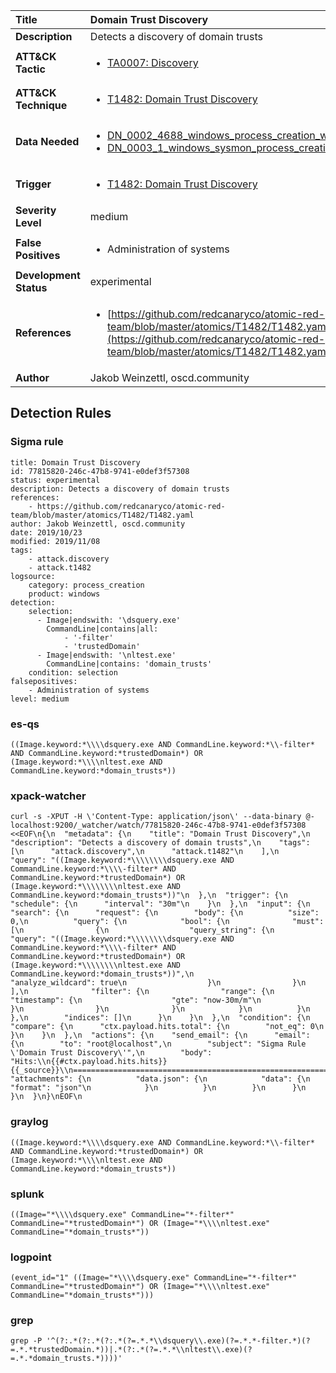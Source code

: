 | Title                    | Domain Trust Discovery       |
|:-------------------------|:------------------|
| **Description**          | Detects a discovery of domain trusts |
| **ATT&amp;CK Tactic**    |  <ul><li>[TA0007: Discovery](https://attack.mitre.org/tactics/TA0007)</li></ul>  |
| **ATT&amp;CK Technique** | <ul><li>[T1482: Domain Trust Discovery](https://attack.mitre.org/techniques/T1482)</li></ul>  |
| **Data Needed**          | <ul><li>[DN_0002_4688_windows_process_creation_with_commandline](../Data_Needed/DN_0002_4688_windows_process_creation_with_commandline.md)</li><li>[DN_0003_1_windows_sysmon_process_creation](../Data_Needed/DN_0003_1_windows_sysmon_process_creation.md)</li></ul>  |
| **Trigger**              | <ul><li>[T1482: Domain Trust Discovery](../Triggers/T1482.md)</li></ul>  |
| **Severity Level**       | medium |
| **False Positives**      | <ul><li>Administration of systems</li></ul>  |
| **Development Status**   | experimental |
| **References**           | <ul><li>[https://github.com/redcanaryco/atomic-red-team/blob/master/atomics/T1482/T1482.yaml](https://github.com/redcanaryco/atomic-red-team/blob/master/atomics/T1482/T1482.yaml)</li></ul>  |
| **Author**               | Jakob Weinzettl, oscd.community |


## Detection Rules

### Sigma rule

```
title: Domain Trust Discovery
id: 77815820-246c-47b8-9741-e0def3f57308
status: experimental
description: Detects a discovery of domain trusts
references:
    - https://github.com/redcanaryco/atomic-red-team/blob/master/atomics/T1482/T1482.yaml
author: Jakob Weinzettl, oscd.community
date: 2019/10/23
modified: 2019/11/08
tags:
    - attack.discovery
    - attack.t1482
logsource:
    category: process_creation
    product: windows
detection:
    selection:
      - Image|endswith: '\dsquery.exe'
        CommandLine|contains|all:
            - '-filter'
            - 'trustedDomain'
      - Image|endswith: '\nltest.exe'
        CommandLine|contains: 'domain_trusts'
    condition: selection
falsepositives:
    - Administration of systems
level: medium

```





### es-qs
    
```
((Image.keyword:*\\\\dsquery.exe AND CommandLine.keyword:*\\-filter* AND CommandLine.keyword:*trustedDomain*) OR (Image.keyword:*\\\\nltest.exe AND CommandLine.keyword:*domain_trusts*))
```


### xpack-watcher
    
```
curl -s -XPUT -H \'Content-Type: application/json\' --data-binary @- localhost:9200/_watcher/watch/77815820-246c-47b8-9741-e0def3f57308 <<EOF\n{\n  "metadata": {\n    "title": "Domain Trust Discovery",\n    "description": "Detects a discovery of domain trusts",\n    "tags": [\n      "attack.discovery",\n      "attack.t1482"\n    ],\n    "query": "((Image.keyword:*\\\\\\\\dsquery.exe AND CommandLine.keyword:*\\\\-filter* AND CommandLine.keyword:*trustedDomain*) OR (Image.keyword:*\\\\\\\\nltest.exe AND CommandLine.keyword:*domain_trusts*))"\n  },\n  "trigger": {\n    "schedule": {\n      "interval": "30m"\n    }\n  },\n  "input": {\n    "search": {\n      "request": {\n        "body": {\n          "size": 0,\n          "query": {\n            "bool": {\n              "must": [\n                {\n                  "query_string": {\n                    "query": "((Image.keyword:*\\\\\\\\dsquery.exe AND CommandLine.keyword:*\\\\-filter* AND CommandLine.keyword:*trustedDomain*) OR (Image.keyword:*\\\\\\\\nltest.exe AND CommandLine.keyword:*domain_trusts*))",\n                    "analyze_wildcard": true\n                  }\n                }\n              ],\n              "filter": {\n                "range": {\n                  "timestamp": {\n                    "gte": "now-30m/m"\n                  }\n                }\n              }\n            }\n          }\n        },\n        "indices": []\n      }\n    }\n  },\n  "condition": {\n    "compare": {\n      "ctx.payload.hits.total": {\n        "not_eq": 0\n      }\n    }\n  },\n  "actions": {\n    "send_email": {\n      "email": {\n        "to": "root@localhost",\n        "subject": "Sigma Rule \'Domain Trust Discovery\'",\n        "body": "Hits:\\n{{#ctx.payload.hits.hits}}{{_source}}\\n================================================================================\\n{{/ctx.payload.hits.hits}}",\n        "attachments": {\n          "data.json": {\n            "data": {\n              "format": "json"\n            }\n          }\n        }\n      }\n    }\n  }\n}\nEOF\n
```


### graylog
    
```
((Image.keyword:*\\\\dsquery.exe AND CommandLine.keyword:*\\-filter* AND CommandLine.keyword:*trustedDomain*) OR (Image.keyword:*\\\\nltest.exe AND CommandLine.keyword:*domain_trusts*))
```


### splunk
    
```
((Image="*\\\\dsquery.exe" CommandLine="*-filter*" CommandLine="*trustedDomain*") OR (Image="*\\\\nltest.exe" CommandLine="*domain_trusts*"))
```


### logpoint
    
```
(event_id="1" ((Image="*\\\\dsquery.exe" CommandLine="*-filter*" CommandLine="*trustedDomain*") OR (Image="*\\\\nltest.exe" CommandLine="*domain_trusts*")))
```


### grep
    
```
grep -P '^(?:.*(?:.*(?:.*(?=.*.*\\dsquery\\.exe)(?=.*.*-filter.*)(?=.*.*trustedDomain.*))|.*(?:.*(?=.*.*\\nltest\\.exe)(?=.*.*domain_trusts.*))))'
```



